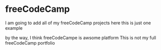 # freeCodeCamp
I am going to add all of my freeCodeCamp projects here
this is just one example 



by the way, I think freeCodeCampe is awsome platform 
This is not my full freeCodeCamp portfolio

